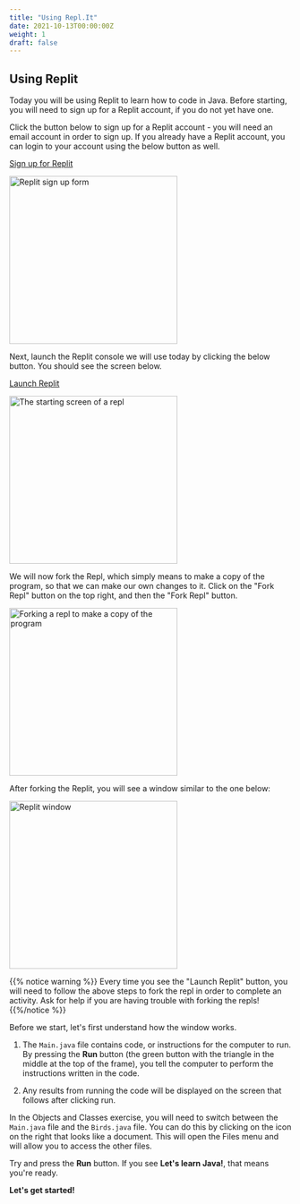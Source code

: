 ```yaml
---
title: "Using Repl.It"
date: 2021-10-13T00:00:00Z
weight: 1
draft: false
---
```


## Using Replit

Today you will be using Replit to learn how to code in Java. Before starting, you will need to sign up for a Replit account, if you do not yet have one. 

Click the button below to sign up for a Replit account - you will need an email account in order to sign up. If you already have a Replit account, you can login to your account using the below button as well.

<a class="my-2 mx-4 btn btn-info" href="https://replit.com/signup" target="_blank">Sign up for Replit</a>

<img src="../images/replit-signup.png" height="300" alt="Replit sign up form" />

Next, launch the Replit console we will use today by clicking the below button. You should see the screen below.

<a class="my-2 mx-4 btn btn-info" href="https://replit.com/@nuevofoundation/JavaBasicsTest" target="_blank">Launch Replit</a>

<img src="../images/replit-start-screen.png" height="300" alt="The starting screen of a repl" />

We will now fork the Repl, which simply means to make a copy of the program, so that we can make our own changes to it. Click on the "Fork Repl" button on the top right, and then the "Fork Repl" button.

<img src="../images/replit-fork.png" height="300" alt="Forking a repl to make a copy of the program" />

After forking the Replit, you will see a window similar to the one below:

<img src="../images/replit-window.png" height="300" alt="Replit window" />

{{% notice warning %}}
Every time you see the "Launch Replit" button, you will need to follow the above steps to fork the repl in order to complete an activity. Ask for help if you are having trouble with forking the repls!
{{%/notice %}}

Before we start, let's first understand how the window works. 

1. The `Main.java` file contains code, or instructions for the computer to run. By pressing the **Run** button (the green button with the triangle in the middle at the top of the frame), you tell the computer to perform the instructions written in the code. 

2. Any results from running the code will be displayed on the screen that follows after clicking run. 

In the Objects and Classes exercise, you will need to switch between the `Main.java` file and the `Birds.java` file. You can do this by clicking on the icon on the right that looks like a document. This will open the Files menu and will allow you to access the other files.

Try and press the **Run** button. If you see **Let's learn Java!**, that means you're ready.

**Let's get started!**
